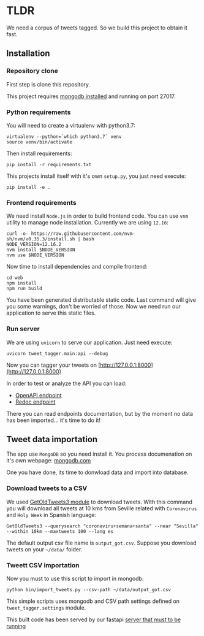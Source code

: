 # TLDR
We need a corpus of tweets tagged. So we build this project to obtain it fast.

## Installation
### Repository clone
First step is clone this repository.

This project requires [mongodb installed](https://docs.mongodb.com/manual/installation/) and running on port 27017.

### Python requirements
You will need to create a virtualenv with python3.7:
```shell script
virtualenv --python=`which python3.7` venv
source venv/bin/activate
```

Then install requirements:

```shell script
pip install -r requirements.txt
```
This projects install itself with it's own `setup.py`, you just need execute:
```shell script
pip install -e .
```
### Frontend requirements
We need install `Node.js` in order to build frontend code. You can use `vnm` utility to manage node installation. 
Currently we are using `12.16`: 
```shell script
curl -o- https://raw.githubusercontent.com/nvm-sh/nvm/v0.35.3/install.sh | bash
NODE_VERSION=12.16.2
nvm install $NODE_VERSION
nvm use $NODE_VERSION
```
Now time to install dependencies and compile frontend:
```shell script
cd web
npm install
npm run build
```
You have been generated distributable static code.
Last command will give you some warnings, don't be worried of those.
Now we need run our application to serve this static files.

### Run server
We are using `uvicorn` to serve our application. Just need execute:
```shell script
uvicorn tweet_tagger.main:api --debug
```
Now you can tagger your tweets on [http://127.0.0.1:8000](http://127.0.0.1:8000)

In order to test or analyze the API you can load:
* <a href="http://127.0.0.1:8000/docs" target="_blank">OpenAPI endpoint</a>
* <a href="http://127.0.0.1:8000/redoc" target="_blank">Redoc endpoint</a>

There you can read endpoints documentation, but by the moment no data has been imported... it's time to do it!
## Tweet data importation
The app use `MongoDB` so you need install it. You process documenation on it's own webpage: 
<a href="https://docs.mongodb.com/manual/installation/" target="_blank">mongodb.com</a>

One you have done, its time to donwload data and import into database.

### Download tweets to a CSV
We used <a href="https://github.com/Mottl/GetOldTweets3" target="_blank">GetOldTweets3 module</a> to download tweets. With this command you will download all tweets at 10 kms from Seville related with `Coronavirus` and `Holy Week`  in Spanish language:
```shell script
GetOldTweets3 --querysearch "coronaviru+semana+santa" --near "Sevilla" --within 10km --maxtweets 100 --lang es
```
The default output csv file name is `output_got.csv`. Suppose you download tweets on your `~/data/` folder.
### Tweett CSV importation
Now you must to use this script to import in mongodb:
```shell script
python bin/import_tweets.py --csv-path ~/data/output_got.csv
```
This simple scripts uses mongodb and CSV path settings defined on `tweet_tagger.settings` module.


This built code has been served by our fastapi [server that must to be running](run-server)

